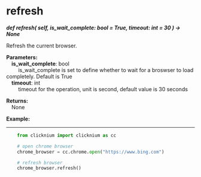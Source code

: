 # refresh

***def refresh(
        self,
        is_wait_complete: bool = True,
        timeout: int = 30
    ) -> None***  

Refresh the current browser.

**Parameters:**  
    &emsp;**is_wait_complete**: bool  
        &emsp;&emsp; is_wait_complete is set to define whether to wait for a broswser to load completely. Default is True  
    &emsp;**timeout**: int  
        &emsp;&emsp; timeout for the operation, unit is second, default value is 30 seconds 

**Returns:**  
    &emsp;None

**Example:**
***
```python
    from clicknium import clicknium as cc

    # open chrome browser
    chrome_browser = cc.chrome.open("https://www.bing.com")

    # refresh browser
    chrome_browser.refresh()

```
